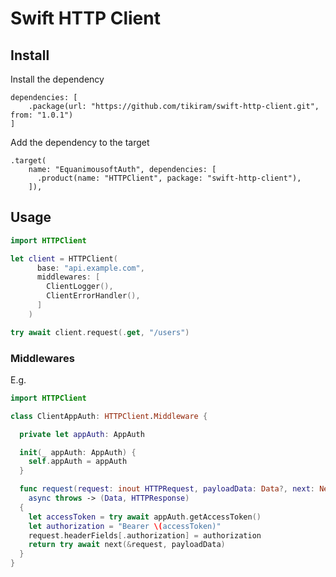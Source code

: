 
# Swift HTTP Client

## Install

Install the dependency

```
dependencies: [
    .package(url: "https://github.com/tikiram/swift-http-client.git", from: "1.0.1")
]
```

Add the dependency to the target

```
.target(
    name: "EquanimousoftAuth", dependencies: [
      .product(name: "HTTPClient", package: "swift-http-client"),
    ]),
```

## Usage

```swift
import HTTPClient

let client = HTTPClient(
      base: "api.example.com",
      middlewares: [
        ClientLogger(),
        ClientErrorHandler(),
      ]
    )

try await client.request(.get, "/users")

```


### Middlewares

E.g.

```swift
import HTTPClient

class ClientAppAuth: HTTPClient.Middleware {

  private let appAuth: AppAuth

  init(_ appAuth: AppAuth) {
    self.appAuth = appAuth
  }

  func request(request: inout HTTPRequest, payloadData: Data?, next: NextFn)
    async throws -> (Data, HTTPResponse)
  {
    let accessToken = try await appAuth.getAccessToken()
    let authorization = "Bearer \(accessToken)"
    request.headerFields[.authorization] = authorization
    return try await next(&request, payloadData)
  }
}
```
